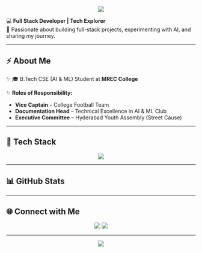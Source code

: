 <!-- Banner -->
<p align="center">
  <img src="https://readme-typing-svg.herokuapp.com?font=Orbitron&size=35&duration=3000&pause=1000&color=00F0FF&center=true&vCenter=true&width=800&height=100&lines=👋+Hey%2C+I'm+Rishabh+Chitram;💻+Full+Stack+Developer;⚡+Tech+Explorer+%26+Solving+DSA" />
</p>



💻 **Full Stack Developer | Tech Explorer**  
🚀 Passionate about building full-stack projects, experimenting with AI, and sharing my journey.  

---

## ⚡ About Me  
✨ 🎓 B.Tech CSE (AI & ML) Student at **MREC College**

✨ **Roles of Responsibility:**  
- **Vice Captain** – College Football Team  
- **Documentation Head** – Technical Excellence in AI & ML Club  
- **Executive Committee** – Hyderabad Youth Assembly (Street Cause)
 

---

## 🔧 Tech Stack  
<p align="center">
  <img src="https://skillicons.dev/icons?i=java,c,python,html,css,javascript,nodejs,express,mysql,git,github,vscode" />
</p>

---

## 📊 GitHub Stats
<!--<p align="center">
  <img src="https://github-readme-stats.vercel.app/api?username=RishabhChitram7&show_icons=true&theme=tokyonight&hide_border=true&border_radius=20" height="160"/>
  <img src="https://github-readme-streak-stats.herokuapp.com/?user=RishabhChitram7&theme=tokyonight&hide_border=true&border_radius=20" height="160"/>
</p>-->

---

## 🌐 Connect with Me  
<p align="center">
  <a href="https://www.linkedin.com/in/rishabh-chitram/"><img src="https://img.shields.io/badge/LinkedIn-%230077B5?style=for-the-badge&logo=linkedin&logoColor=white" /></a>
  <a href="mailto:crishabh555@gmail.com"><img src="https://img.shields.io/badge/Email-%23D14836?style=for-the-badge&logo=gmail&logoColor=white" /></a>
</p>  

---

<p align="center">
  <img src="https://readme-typing-svg.herokuapp.com?font=Orbitron&size=30&duration=3000&pause=1000&color=00F0FF&center=true&vCenter=true&width=800&height=80&lines=Code;Create;Inspire" />
</p>




